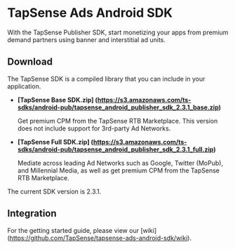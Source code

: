 # TapSense Ads Android SDK

With the TapSense Publisher SDK, start monetizing your apps from premium demand partners using banner and interstitial ad units. 

## Download

The TapSense SDK is a compiled library that you can include in your application.

* **[TapSense Base SDK.zip] (https://s3.amazonaws.com/ts-sdks/android-pub/tapsense_android_publisher_sdk_2.3.1_base.zip)**

  Get premium CPM from the TapSense RTB Marketplace. This version does not include support for 3rd-party Ad Networks.

* **[TapSense Full SDK.zip] (https://s3.amazonaws.com/ts-sdks/android-pub/tapsense_android_publisher_sdk_2.3.1_full.zip)**

  Mediate across leading Ad Networks such as Google, Twitter (MoPub), and Millennial Media, as well as get premium CPM from the TapSense RTB Marketplace.

The current SDK version is 2.3.1.

## Integration
For the getting started guide, please view our [wiki] (https://github.com/TapSense/tapsense-ads-android-sdk/wiki).
